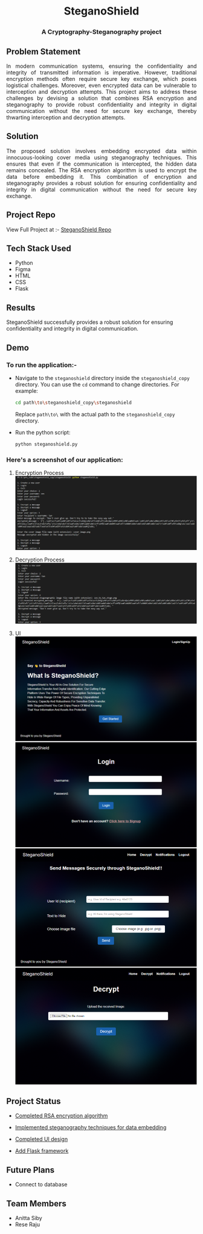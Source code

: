 # <p align="center">SteganoShield</p>

### <p align="center">A Cryptography-Steganography project</p>

## Problem Statement
<p align="justify">In modern communication systems, ensuring the confidentiality and integrity of transmitted information is imperative. However, traditional encryption methods often require secure key exchange, which poses logistical challenges. Moreover, even encrypted data can be vulnerable to interception and decryption attempts. This project aims to address these challenges by devising a solution that combines RSA encryption and steganography to provide robust confidentiality and integrity in digital communication without the need for secure key exchange, thereby thwarting interception and decryption attempts.</p>

## Solution
<p align="justify">The proposed solution involves embedding encrypted data within innocuous-looking cover media using steganography techniques. This ensures that even if the communication is intercepted, the hidden data remains concealed. The RSA encryption algorithm is used to encrypt the data before embedding it. This combination of encryption and steganography provides a robust solution for ensuring confidentiality and integrity in digital communication without the need for secure key exchange.</p>

## Project Repo
View Full Project at :- [SteganoShield Repo](https://github.com/tinkerness/steganoshield)

## Tech Stack Used
- Python
- Figma
- HTML
- CSS
- Flask
<!-- - Firebase -->

## Results
SteganoShield successfully provides a robust solution for ensuring confidentiality and integrity in digital communication.

## Demo
### To run the application:-
- Navigate to the `steganoshield` directory inside the `steganoshield_copy` directory. You can use the `cd` command to change directories. For example:
    ```bash
    cd path\to\steganoshield_copy\steganoshield
    ```
    Replace `path\to\` with the actual path to the `steganoshield_copy` directory.

- Run the python script:
    ```python
    python steganoshield.py
    ```


### Here's a screenshot of our application:
1. Encryption Process
    ![Encyption](screenshots/encryption.png  "Encryption Process")

2. Decryption Process
    ![Decryption](screenshots/decryption.png "Decryption Process")
3. UI
    ![Home](screenshots/1_home.png "Home")
    ![Login](screenshots/2_login.png "Login")
    ![Dashboard](screenshots/3_dashboard_updated.png "Dashboard")
    ![Decrypt](screenshots/5_decrypt.png "Decrypt")

## Project Status
- [Completed RSA encryption algorithm](https://github.com/tinkerness/steganoshield/blob/main/proj2_rsa/README.md)

- [Implemented steganography techniques for data embedding](https://github.com/tinkerness/steganoshield/blob/main/proj3_steganography/README.md)

- [Completed UI design](https://github.com/tinkerness/steganoshield/blob/main/proj4_html/README.md)

- [Add Flask framework](https://github.com/tinkerness/steganoshield/blob/main/proj5_flask/README.md)

## Future Plans
- Connect to database

## Team Members
- Anitta Siby
- Rese Raju
